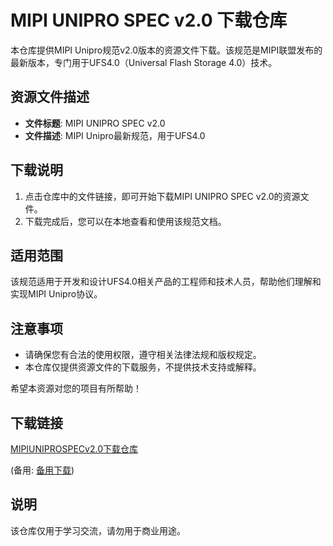 # MIPI UNIPRO SPEC v2.0 下载仓库

本仓库提供MIPI Unipro规范v2.0版本的资源文件下载。该规范是MIPI联盟发布的最新版本，专门用于UFS4.0（Universal Flash Storage 4.0）技术。

## 资源文件描述

- **文件标题**: MIPI UNIPRO SPEC v2.0
- **文件描述**: MIPI Unipro最新规范，用于UFS4.0

## 下载说明

1. 点击仓库中的文件链接，即可开始下载MIPI UNIPRO SPEC v2.0的资源文件。
2. 下载完成后，您可以在本地查看和使用该规范文档。

## 适用范围

该规范适用于开发和设计UFS4.0相关产品的工程师和技术人员，帮助他们理解和实现MIPI Unipro协议。

## 注意事项

- 请确保您有合法的使用权限，遵守相关法律法规和版权规定。
- 本仓库仅提供资源文件的下载服务，不提供技术支持或解释。

希望本资源对您的项目有所帮助！

## 下载链接
[MIPIUNIPROSPECv2.0下载仓库](https://pan.quark.cn/s/aede7f4c7bc9) 

(备用: [备用下载](https://pan.baidu.com/s/1rrHqHslSchX1tBlOQOcklg?pwd=1234))

## 说明

该仓库仅用于学习交流，请勿用于商业用途。
